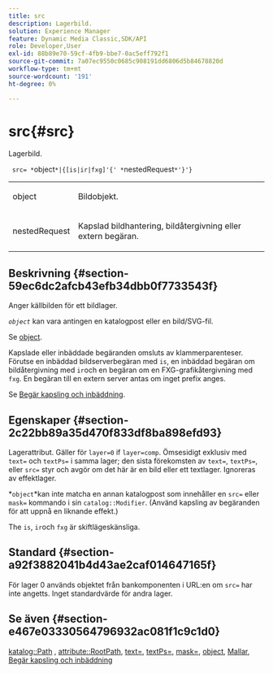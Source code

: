 ```yaml
---
title: src
description: Lagerbild.
solution: Experience Manager
feature: Dynamic Media Classic,SDK/API
role: Developer,User
exl-id: 88b89e70-59cf-4fb9-bbe7-0ac5eff792f1
source-git-commit: 7a07ec9550c0685c908191dd6806d5b84678820d
workflow-type: tm+mt
source-wordcount: '191'
ht-degree: 0%

---
```


# src{#src}

Lagerbild.

` src= *`object`*|{[is|ir|fxg]'{' *`nestedRequest`*'}'}`

<table id="simpletable_59104309B8284B21ABCE7DC95BF5A273"> 
 <tr class="strow"> 
  <td class="stentry"> <p> <span class="varname"> object </span> </p> </td> 
  <td class="stentry"> <p>Bildobjekt. </p> </td> 
 </tr> 
 <tr class="strow"> 
  <td class="stentry"> <p> <span class="varname"> nestedRequest </span> </p> </td> 
  <td class="stentry"> <p>Kapslad bildhantering, bildåtergivning eller extern begäran. </p> </td> 
 </tr> 
</table>

## Beskrivning {#section-59ec6dc2afcb43efb34dbb0f7733543f}

Anger källbilden för ett bildlager.

*`object`* kan vara antingen en katalogpost eller en bild/SVG-fil.

Se [object](../../../../../is-api/http-ref/image-serving-api-ref/c-http-protocol-reference/c-data-types/r-object.md#reference-2591bd24548d462782c68d138ef795a0).

Kapslade eller inbäddade begäranden omsluts av klammerparenteser. Förutse en inbäddad bildserverbegäran med `is`, en inbäddad begäran om bildåtergivning med `ir`och en begäran om en FXG-grafikåtergivning med `fxg`. En begäran till en extern server antas om inget prefix anges.

Se [Begär kapsling och inbäddning](../../../../../is-api/http-ref/image-serving-api-ref/c-http-protocol-reference/c-syntax-and-features/r-request-nesting-and-embedding.md#reference-38ec66d4062046589e16c39bf1c6049b).

## Egenskaper {#section-2c22bb89a35d470f833df8ba898efd93}

Lagerattribut. Gäller för `layer=0` if `layer=comp`. Ömsesidigt exklusiv med `text=` och `textPs=` i samma lager; den sista förekomsten av `text=`, `textPs=`, eller `src=` styr och avgör om det här är en bild eller ett textlager. Ignoreras av effektlager.

*`object`*kan inte matcha en annan katalogpost som innehåller en `src=` eller `mask=` kommando i sin `catalog::Modifier`. (Använd kapsling av begäranden för att uppnå en liknande effekt.)

The `is`, `ir`och `fxg` är skiftlägeskänsliga.

## Standard {#section-a92f3882041b4d43ae2caf014647165f}

För lager 0 används objektet från bankomponenten i URL:en om `src=` har inte angetts. Inget standardvärde för andra lager.

## Se även {#section-e467e03330564796932ac081f1c9c1d0}

[katalog::Path](/help/aem-is-ir-api/is-api/image-catalog/image-serving-api-ref/c-image-catalog-reference/c-image-svg-data-reference/c-image-data-reference/r-path-cat.md) , [attribute::RootPath](../../../../../is-api/image-catalog/image-serving-api-ref/c-image-catalog-reference/c-attributes-reference/r-rootpath.md#reference-17d57e5967be403b8408fa7214017494), [text=](../../../../../is-api/http-ref/image-serving-api-ref/c-http-protocol-reference/c-command-reference/r-text.md#reference-84634052e48548539a1ef63cbe41f22f), [textPs=](../../../../../is-api/http-ref/image-serving-api-ref/c-http-protocol-reference/c-command-reference/r-textps.md#reference-4209a2a6169f44278da2647cfb0cd767), [mask=](../../../../../is-api/http-ref/image-serving-api-ref/c-http-protocol-reference/c-command-reference/r-mask.md#reference-922254e027404fb890b850e2723ee06e), [object](../../../../../is-api/http-ref/image-serving-api-ref/c-http-protocol-reference/c-data-types/r-object.md#reference-2591bd24548d462782c68d138ef795a0), [Mallar](../../../../../is-api/http-ref/image-serving-api-ref/c-http-protocol-reference/c-templates/c-templates.md#concept-3cd2d2adae0e41b2979b9640244d4d3e), [Begär kapsling och inbäddning](../../../../../is-api/http-ref/image-serving-api-ref/c-http-protocol-reference/c-syntax-and-features/r-request-nesting-and-embedding.md#reference-38ec66d4062046589e16c39bf1c6049b)
